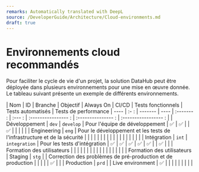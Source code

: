 ```yaml
---
remarks: Automatically translated with DeepL
source: /DeveloperGuide/Architecture/Cloud-environments.md
draft: true
---
```


# Environnements cloud recommandés

Pour faciliter le cycle de vie d'un projet, la solution DataHub peut être déployée dans plusieurs environnements pour une mise en œuvre donnée. Le tableau suivant présente un exemple de différents environnements.

| Nom | ID | Branche | Objectif | Always On | CI/CD | Tests fonctionnels | Tests automatisés | Tests de performance
| ---- | :- : | ------- | ---- | :------- : | :--- : | :---------------- : | :--------------- : | :----------------- : |
| Développement | `dev` | `develop` | Pour l'équipe de développement | ✅ | ✅ | | ✅ | | | | |
| Engineering | `eng` | Pour le développement et les tests de l'infrastructure et de la sécurité | | | | | | | | | | | | | | | | | |
| Intégration | `int` | `integration` | Pour les tests d'intégration | ✅ | ✅ | ✅ | ✅ | ✅ | | ✅ | |
| Formation des utilisateurs | | | | | | | | | | | | | | | | | | Formation des utilisateurs
| Staging | `stg` | | Correction des problèmes de pré-production et de production | | | | | ✅ | |
| Production | `prd` | | Live environment | ✅ | | | | | | | | |









